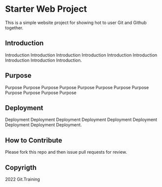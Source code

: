 # Starter Web Project


This is a simple website project for showing hot to user Git and Github together.
## Introduction


Introduction Introduction Introduction Introduction Introduction Introduction Introduction Introduction Introduction.


## Purpose


Purpose Purpose Purpose Purpose Purpose Purpose Purpose Purpose Purpose Purpose Purpose Purpose

## Deployment


Deployment Deployment Deployment Deployment Deployment Deployment Deployment Deployment Deployment.

## How to Contribute

Please fork this repo and then issue pull requests for review.

## Copyrigth


2022 Git.Training 